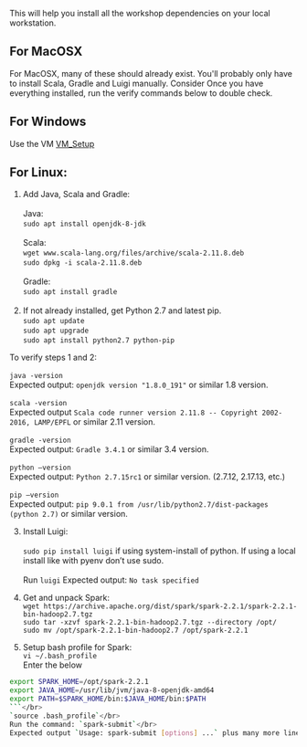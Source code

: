This will help you install all the workshop dependencies on your local workstation.


## For MacOSX 
For MacOSX, many of these should already exist. You'll probably only have to install Scala, Gradle and Luigi manually. 
Consider 
Once you have everything installed, run the verify commands below to double check. 

## For Windows

Use the VM [VM_Setup](https://github.com/bfemiano/song_plays_workshop_tutorial/blob/master/VM_Setup.md)

## For Linux:

1. Add Java, Scala and Gradle:</br></br>
    Java: </br>
    `sudo apt install openjdk-8-jdk` </br></br>
    Scala: </br>
    `wget www.scala-lang.org/files/archive/scala-2.11.8.deb` </br>
    `sudo dpkg -i scala-2.11.8.deb` </br></br>
    Gradle: </br>
    `sudo apt install gradle` </br></br>
2. If not already installed, get Python 2.7 and latest pip. </br>
    `sudo apt update` </br>
    `sudo apt upgrade` </br>
    `sudo apt install python2.7 python-pip` </br>

To verify steps 1 and 2:</br></br>
`java -version`</br>
Expected output: `openjdk version "1.8.0_191"` or similar 1.8 version.</br> </br>
`scala -version`</br>
Expected output `Scala code runner version 2.11.8 -- Copyright 2002-2016, LAMP/EPFL` or similar 2.11 version.</br></br> 
`gradle -version`</br>
Expected output: `Gradle 3.4.1` or similar 3.4 version.</br></br> 
`python —version`</br>
Expected output: `Python 2.7.15rc1` or similar version. (2.7.12, 2.17.13, etc.)</br></br>
`pip —version`</br>
Expected output: `pip 9.0.1 from /usr/lib/python2.7/dist-packages (python 2.7)` or similar version.</br> 
    
    
3. Install Luigi:</br>   
`sudo pip install luigi` if using system-install of python. If using a local install like with pyenv don’t use sudo.</br>  
Run `luigi`
Expected output: `No task specified`

3. Get and unpack Spark:</br> 
`wget https://archive.apache.org/dist/spark/spark-2.2.1/spark-2.2.1-bin-hadoop2.7.tgz`</br> 
`sudo tar -xzvf spark-2.2.1-bin-hadoop2.7.tgz --directory /opt/`</br> 
`sudo mv /opt/spark-2.2.1-bin-hadoop2.7 /opt/spark-2.2.1`</br> 

4. Setup bash profile for Spark:</br> 
`vi ~/.bash_profile`</br> 
Enter the below</br> 
```bash
export SPARK_HOME=/opt/spark-2.2.1
export JAVA_HOME=/usr/lib/jvm/java-8-openjdk-amd64
export PATH=$SPARK_HOME/bin:$JAVA_HOME/bin:$PATH
```</br>
`source .bash_profile`</br> 
Run the command: `spark-submit`</br> 
Expected output `Usage: spark-submit [options] ...` plus many more lines. 